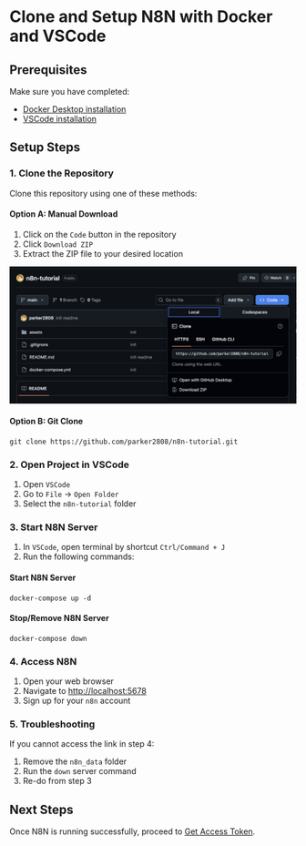 # Clone and Setup N8N with Docker and VSCode

## Prerequisites

Make sure you have completed:

- [Docker Desktop installation](../01-setup/01-docker-desktop.md)
- [VSCode installation](../02-vscode/01-install-vscode.md)

## Setup Steps

### 1. Clone the Repository

Clone this repository using one of these methods:

#### Option A: Manual Download

1. Click on the `Code` button in the repository
2. Click `Download ZIP`
3. Extract the ZIP file to your desired location

![Download repo](../../assets/clone-setup-n8n.png)

#### Option B: Git Clone

```shell
git clone https://github.com/parker2808/n8n-tutorial.git
```

### 2. Open Project in VSCode

1. Open `VSCode`
2. Go to `File` → `Open Folder`
3. Select the `n8n-tutorial` folder

### 3. Start N8N Server

1. In `VSCode`, open terminal by shortcut `Ctrl/Command + J`
2. Run the following commands:

#### Start N8N Server

```shell
docker-compose up -d
```

#### Stop/Remove N8N Server

```shell
docker-compose down
```

### 4. Access N8N

1. Open your web browser
2. Navigate to [http://localhost:5678](http://localhost:5678)
3. Sign up for your `n8n` account

### 5. Troubleshooting

If you cannot access the link in step 4:

1. Remove the `n8n_data` folder
2. Run the `down` server command
3. Re-do from step 3

## Next Steps

Once N8N is running successfully, proceed to [Get Access Token](../04-authentication/01-get-access-token.md).
